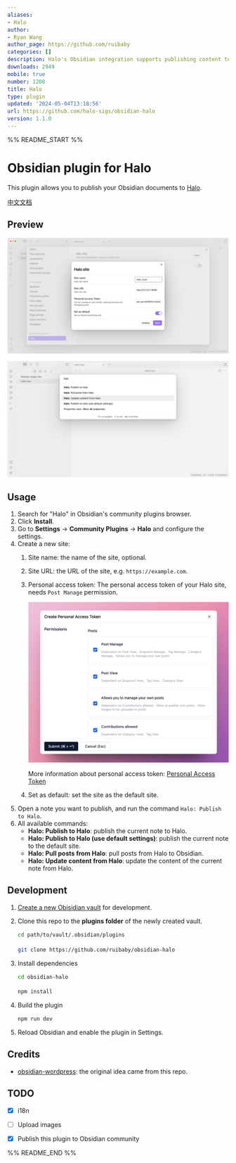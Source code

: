 ```yaml
---
aliases:
- Halo
author:
- Ryan Wang
author_page: https://github.com/ruibaby
categories: []
description: Halo's Obsidian integration supports publishing content to Halo sites
downloads: 2949
mobile: true
number: 1208
title: Halo
type: plugin
updated: '2024-05-04T13:18:56'
url: https://github.com/halo-sigs/obsidian-halo
version: 1.1.0
---
```


%% README_START %%

# Obsidian plugin for Halo

This plugin allows you to publish your Obsidian documents to [Halo](https://github.com/halo-dev/halo).

[中文文档](./README.zh-CN.md)

## Preview

![settings](https://raw.githubusercontent.com/halo-sigs/obsidian-halo/HEAD/images/settings-en.png)

![commands](https://raw.githubusercontent.com/halo-sigs/obsidian-halo/HEAD/images/commands-en.png)

## Usage

1. Search for "Halo" in Obsidian's community plugins browser.
2. Click **Install**.
3. Go to **Settings** -> **Community Plugins** -> **Halo** and configure the settings.
4. Create a new site:
   1. Site name: the name of the site, optional.
   2. Site URL: the URL of the site, e.g. `https://example.com`.
   3. Personal access token:
      The personal access token of your Halo site, needs `Post Manage` permission.

       ![PAT](https://raw.githubusercontent.com/halo-sigs/obsidian-halo/HEAD/images/pat-en.png)

       More information about personal access token: [Personal Access Token](https://docs.halo.run/user-guide/user-center#%E4%B8%AA%E4%BA%BA%E4%BB%A4%E7%89%8C)

   4. Set as default: set the site as the default site.
5. Open a note you want to publish, and run the command `Halo: Publish to Halo`.
6. All available commands:
   - **Halo: Publish to Halo**: publish the current note to Halo.
   - **Halo: Publish to Halo (use default settings)**: publish the current note to the default site.
   - **Halo: Pull posts from Halo**: pull posts from Halo to Obsidian.
   - **Halo: Update content from Halo**: update the content of the current note from Halo.

## Development

1. [Create a new Obisidian vault](https://help.obsidian.md/Getting+started/Create+a+vault) for development.
2. Clone this repo to the **plugins folder** of the newly created vault.

   ```bash
   cd path/to/vault/.obsidian/plugins

   git clone https://github.com/ruibaby/obsidian-halo
   ```

3. Install dependencies

   ```bash
   cd obsidian-halo

   npm install
   ```

4. Build the plugin

   ```bash
   npm run dev
   ```

5. Reload Obsidian and enable the plugin in Settings.

## Credits

- [obsidian-wordpress](https://github.com/devbean/obsidian-wordpress): the original idea came from this repo.

## TODO

- [x] i18n
- [ ] Upload images
- [x] Publish this plugin to Obsidian community


%% README_END %%